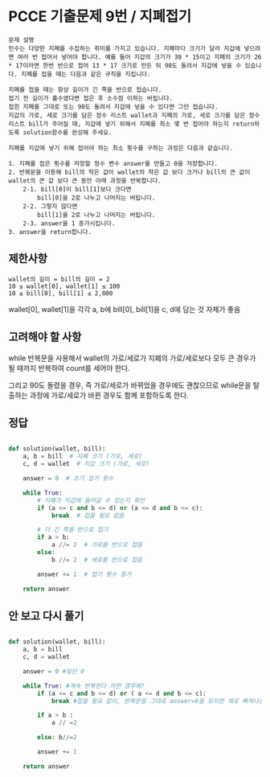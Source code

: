 # PCCE 기출문제 9번 / 지폐접기

```
문제 설명
민수는 다양한 지폐를 수집하는 취미를 가지고 있습니다. 지폐마다 크기가 달라 지갑에 넣으려면 여러 번 접어서 넣어야 합니다. 예를 들어 지갑의 크기가 30 * 15이고 지폐의 크기가 26 * 17이라면 한번 반으로 접어 13 * 17 크기로 만든 뒤 90도 돌려서 지갑에 넣을 수 있습니다. 지폐를 접을 때는 다음과 같은 규칙을 지킵니다.

지폐를 접을 때는 항상 길이가 긴 쪽을 반으로 접습니다.
접기 전 길이가 홀수였다면 접은 후 소수점 이하는 버립니다.
접힌 지폐를 그대로 또는 90도 돌려서 지갑에 넣을 수 있다면 그만 접습니다.
지갑의 가로, 세로 크기를 담은 정수 리스트 wallet과 지폐의 가로, 세로 크기를 담은 정수 리스트 bill가 주어질 때, 지갑에 넣기 위해서 지폐를 최소 몇 번 접어야 하는지 return하도록 solution함수를 완성해 주세요.

지폐를 지갑에 넣기 위해 접어야 하는 최소 횟수를 구하는 과정은 다음과 같습니다.

1. 지폐를 접은 횟수를 저장할 정수 변수 answer를 만들고 0을 저장합니다.
2. 반복문을 이용해 bill의 작은 값이 wallet의 작은 값 보다 크거나 bill의 큰 값이 wallet의 큰 값 보다 큰 동안 아래 과정을 반복합니다.
    2-1. bill[0]이 bill[1]보다 크다면
        bill[0]을 2로 나누고 나머지는 버립니다.
    2-2. 그렇지 않다면
        bill[1]을 2로 나누고 나머지는 버립니다.
    2-3. answer을 1 증가시킵니다.
3. answer을 return합니다.
```

## 제한사항

```
wallet의 길이 = bill의 길이 = 2
10 ≤ wallet[0], wallet[1] ≤ 100
10 ≤ bill[0], bill[1] ≤ 2,000
```

wallet[0], wallet[1]을 각각 a, b에
bill[0], bill[1]을 c, d에 담는 것 자체가 좋음

## 고려해야 할 사항

while 반복문을 사용해서 wallet의 가로/세로가 지폐의 가로/세로보다 모두 큰 경우가 될 때까지 반복하여 count를 세어야 한다.

그리고 90도 돌렸을 경우, 즉 가로/세로가 바뀌었을 경우에도 괜찮으므로 while문을 탈출하는 과정에 가로/세로가 바뀐 경우도 함께 포함하도록 한다.

## 정답

```python

def solution(wallet, bill):
    a, b = bill  # 지폐 크기 (가로, 세로)
    c, d = wallet  # 지갑 크기 (가로, 세로)

    answer = 0  # 초기 접기 횟수

    while True:
        # 지폐가 지갑에 들어갈 수 있는지 확인
        if (a <= c and b <= d) or (a <= d and b <= c):
            break  # 접을 필요 없음

        # 더 긴 쪽을 반으로 접기
        if a > b:
            a //= 2  # 가로를 반으로 접음
        else:
            b //= 2  # 세로를 반으로 접음

        answer += 1  # 접기 횟수 증가

    return answer
```

## 안 보고 다시 풀기

```python

def solution(wallet, bill):
    a, b = bill
    c, d = wallet

    answer = 0 #일단 0

    while True: #계속 반복한다 어떤 경우에?
        if (a <= c and b <= d) or ( a <= d and b <= c):
            break #접을 필요 없이, 반복문을 그대로 answer=0을 유지한 채로 빠져나온다.

        if a > b :
            a // =2

        else: b//=2

        answer += 1

    return answer

```